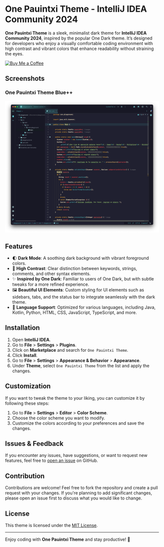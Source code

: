 # One Pauintxi Theme - IntelliJ IDEA Community 2024

**One Pauintxi Theme** is a sleek, minimalist dark theme for **IntelliJ IDEA Community 2024**, inspired by the popular One Dark theme. It’s designed for developers who enjoy a visually comfortable coding environment with high contrast and vibrant colors that enhance readability without straining the eyes.

[![Buy Me a Coffee](https://img.shields.io/badge/Buy%20Me%20a%20Coffee-%23FFDD00.svg?logo=buy-me-a-coffee&logoColor=black)](https://buymeacoffee.com/marcosramon)

## Screenshots

### One Pauintxi Theme Blue++

![One Pauintxi Theme Blue++ Screenshot](https://raw.githubusercontent.com/marcosramos87/one-pauintxi-theme/main/intellij/screenshots/one_pauintxi_blue++.png)

## Features

- 🌓 **Dark Mode**: A soothing dark background with vibrant foreground colors.
- 🎨 **High Contrast**: Clear distinction between keywords, strings, comments, and other syntax elements.
- ✨ **Inspired by One Dark**: Familiar to users of One Dark, but with subtle tweaks for a more refined experience.
- 🖼️ **Beautiful UI Elements**: Custom styling for UI elements such as sidebars, tabs, and the status bar to integrate seamlessly with the dark theme.
- 🔧 **Language Support**: Optimized for various languages, including Java, Kotlin, Python, HTML, CSS, JavaScript, TypeScript, and more.

## Installation

1. Open **IntelliJ IDEA**.
2. Go to **File** > **Settings** > **Plugins**.
3. Click on **Marketplace** and search for `One Pauintxi Theme`.
4. Click **Install**.
5. Go to **File** > **Settings** > **Appearance & Behavior** > **Appearance**.
6. Under **Theme**, select `One Pauintxi Theme` from the list and apply the changes.

## Customization

If you want to tweak the theme to your liking, you can customize it by following these steps:

1. Go to **File** > **Settings** > **Editor** > **Color Scheme**.
2. Choose the color scheme you want to modify.
3. Customize the colors according to your preferences and save the changes.

## Issues & Feedback

If you encounter any issues, have suggestions, or want to request new features, feel free to [open an issue](https://github.com/marcosramos87/one-pauintxi-theme/issues) on GitHub.

## Contribution

Contributions are welcome! Feel free to fork the repository and create a pull request with your changes. If you're planning to add significant changes, please open an issue first to discuss what you would like to change.

## License

This theme is licensed under the [MIT License](https://github.com/marcosramos87/one-pauintxi-theme/tree/main?tab=MIT-1-ov-file).

---

Enjoy coding with **One Pauintxi Theme** and stay productive! 🚀
